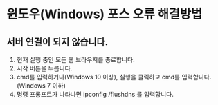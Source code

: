 # 윈도우(Windows) 포스 오류 해결방법

## 서버 연결이 되지 않습니다.

1. 현재 실행 중인 모든 웹 브라우저를 종료합니다.
2. 시작 버튼을 누릅니다.
3. cmd를 입력하거나(Windows 10 이상), 실행을 클릭하고 cmd를 입력합니다. (Windows 7 이하)
4. 명령 프롬프트가 나타나면 ipconfig /flushdns 를 입력합니다.
